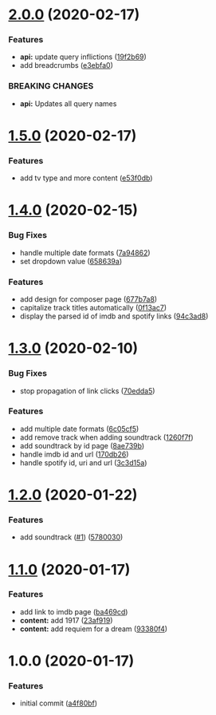 # [2.0.0](https://github.com/believer/soundtrackdb/compare/v1.5.0...v2.0.0) (2020-02-17)


### Features

* **api:** update query inflictions ([19f2b69](https://github.com/believer/soundtrackdb/commit/19f2b696a69731971c66d98ad21912cde1b3f9f7))
* add breadcrumbs ([e3ebfa0](https://github.com/believer/soundtrackdb/commit/e3ebfa04125c2ad4b2c732946a443b0c545d1edc))


### BREAKING CHANGES

* **api:** Updates all query names

# [1.5.0](https://github.com/believer/soundtrackdb/compare/v1.4.0...v1.5.0) (2020-02-17)


### Features

* add tv type and more content ([e53f0db](https://github.com/believer/soundtrackdb/commit/e53f0db3823b378b9cd178f2b24562954821099f))

# [1.4.0](https://github.com/believer/soundtrackdb/compare/v1.3.0...v1.4.0) (2020-02-15)


### Bug Fixes

* handle multiple date formats ([7a94862](https://github.com/believer/soundtrackdb/commit/7a948621f2b1f4fadbc8f94dda94a3c03cc3a57d))
* set dropdown value ([658639a](https://github.com/believer/soundtrackdb/commit/658639a2049c32eae0f3fee429e64d9bc0f0fc79))


### Features

* add design for composer page ([677b7a8](https://github.com/believer/soundtrackdb/commit/677b7a84f1bd9f8f98fe8eb8255a0c2ed224a9e0))
* capitalize track titles automatically ([0f13ac7](https://github.com/believer/soundtrackdb/commit/0f13ac795fc8098a2f8d998e66be35f4e565fb06))
* display the parsed id of imdb and spotify links ([94c3ad8](https://github.com/believer/soundtrackdb/commit/94c3ad80e9007db72455abe510cf3a2e3005c1f5))

# [1.3.0](https://github.com/believer/soundtrackdb/compare/v1.2.0...v1.3.0) (2020-02-10)


### Bug Fixes

* stop propagation of link clicks ([70edda5](https://github.com/believer/soundtrackdb/commit/70edda592af88070088aa93e08ba8ae6d61e9d2f))


### Features

* add multiple date formats ([6c05cf5](https://github.com/believer/soundtrackdb/commit/6c05cf5b6082c7192570f2dbf623f969f9af2cb4))
* add remove track when adding soundtrack ([1260f7f](https://github.com/believer/soundtrackdb/commit/1260f7f6d2e16d0cb00fa940a13c07377541f3c3))
* add soundtrack by id page ([8ae739b](https://github.com/believer/soundtrackdb/commit/8ae739b4d4bb7b3ff253a84b156a7dc0d43084ea))
* handle imdb id and url ([170db26](https://github.com/believer/soundtrackdb/commit/170db2683c9f6a6909299690d0d50f9fd8d3a9a4))
* handle spotify id, uri and url ([3c3d15a](https://github.com/believer/soundtrackdb/commit/3c3d15ab03afba676a51c816943fd2d46af3f64b))

# [1.2.0](https://github.com/believer/soundtrackdb/compare/v1.1.0...v1.2.0) (2020-01-22)


### Features

* add soundtrack ([#1](https://github.com/believer/soundtrackdb/issues/1)) ([5780030](https://github.com/believer/soundtrackdb/commit/5780030b6a7e5c26026f36f5694baca0ca0af82e))

# [1.1.0](https://github.com/believer/soundtrackdb/compare/v1.0.0...v1.1.0) (2020-01-17)


### Features

* add link to imdb page ([ba469cd](https://github.com/believer/soundtrackdb/commit/ba469cd40f7f8f39e569eafc49c9e1e698f2429e))
* **content:** add 1917 ([23af919](https://github.com/believer/soundtrackdb/commit/23af9192053b10d12471b4944163fe92a3b1bf2a))
* **content:** add requiem for a dream ([93380f4](https://github.com/believer/soundtrackdb/commit/93380f4b9daf4ef3f06fcbc942c1d0b07d4dbcdc))

# 1.0.0 (2020-01-17)


### Features

* initial commit ([a4f80bf](https://github.com/believer/soundtrackdb/commit/a4f80bf79828ac775d853b21019a041b7f23de0d))
